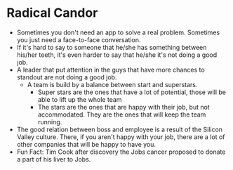 # Radical Candor

- Sometimes you don't need an app to solve a real problem. Sometimes you just need a face-to-face conversation.
- If it's hard to say to someone that he/she has something between his/her teeth, it's even harder to say that he/she it's not doing a good job.
- A leader that put attention in the guys that have more chances to standout are not doing a good job.
    - A team is build by a balance between start and superstars.
        - Super stars are the ones that have a lot of potential, those will be able to lift up the whole team
        - The stars are the ones that are happy with their job, but not accommodated. They are the ones that will keep the team running.
- The good relation between boss and employee is a result of the Silicon Valley culture. There, if you aren't happy with your job, there are a lot of other companies that will be happy to have you.
- Fun Fact: Tim Cook after discovery the Jobs cancer proposed to donate a part of his liver to Jobs.

